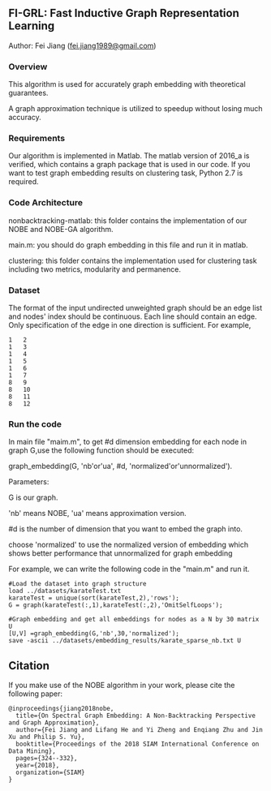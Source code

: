 ## FI-GRL: Fast Inductive Graph Representation Learning
Author: Fei Jiang (fei.jiang1989@gmail.com)
### Overview
This algorithm is used for accurately graph embedding with theoretical guarantees.

A graph approximation technique is utilized to speedup without losing much accuracy.


### Requirements
Our algorithm is implemented in Matlab. The matlab version of 2016_a is verified, which contains a graph package that is used in our code. If you want to test graph embedding results on clustering task, Python 2.7 is required.

### Code Architecture
nonbacktracking-matlab: this folder contains the implementation of our NOBE and NOBE-GA algorithm.

  main.m: you should do graph embedding in this file and run it in matlab.
  
clustering: this folder contains the implementation used for clustering task including two metrics, modularity and permanence.

### Dataset
The format of the input undirected unweighted graph should be an edge list and nodes' index should be continuous. Each line should contain an edge. Only specification of the edge in one direction is sufficient. For example,
```
1	2
1	3
1	4
1	5
1	6
1	7
8	9
8	10
8	11
8	12
```
### Run the code
In main file "maim.m", to get #d dimension embedding for each node in graph G,use the following function should be executed: 

graph_embedding(G, 'nb'or'ua', #d, 'normalized'or'unnormalized').

Parameters:

G is our graph.

'nb' means NOBE, 'ua' means approximation version.

#d is the number of dimension that you want to embed the graph into.

choose 'normalized' to use the normalized version of embedding which shows better performance that unnormalized for graph embedding

For example, we can write the following code in the "main.m" and run it.
```
#Load the dataset into graph structure
load ../datasets/karateTest.txt    
karateTest = unique(sort(karateTest,2),'rows');
G = graph(karateTest(:,1),karateTest(:,2),'OmitSelfLoops');

#Graph embedding and get all embeddings for nodes as a N by 30 matrix U
[U,V] =graph_embedding(G,'nb',30,'normalized');
save -ascii ../datasets/embedding_results/karate_sparse_nb.txt U
```

## Citation
If you make use of the NOBE algorithm in your work, please cite the following paper:
```
@inproceedings{jiang2018nobe,
  title={On Spectral Graph Embedding: A Non-Backtracking Perspective and Graph Approximation},
  author={Fei Jiang and Lifang He and Yi Zheng and Enqiang Zhu and Jin Xu and Philip S. Yu},
  booktitle={Proceedings of the 2018 SIAM International Conference on Data Mining},
  pages={324--332},
  year={2018},
  organization={SIAM}
}
```
